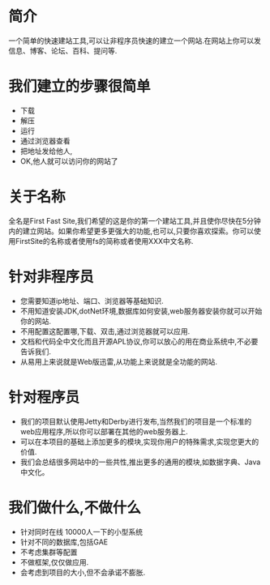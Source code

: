 # 简介 #
一个简单的快速建站工具,可以让非程序员快速的建立一个网站.在网站上你可以发信息、博客、论坛、百科、提问等.

# 我们建立的步骤很简单 #
  * 下载
  * 解压
  * 运行
  * 通过浏览器查看
  * 把地址发给他人,
  * OK,他人就可以访问你的网站了

# 关于名称 #
全名是First Fast Site,我们希望的这是你的第一个建站工具,并且使你尽快在5分钟内的建立网站。如果你希望更多更强大的功能,也可以,只要你喜欢探索。你可以使用FirstSite的名称或者使用fs的简称或者使用XXX中文名称.


# 针对非程序员 #
  * 您需要知道ip地址、端口、浏览器等基础知识.
  * 不用知道安装JDK,dotNet环境,数据库如何安装,web服务器安装你就可以开始你的网站.
  * 不用配置这配置哪,下载、双击,通过浏览器就可以应用.
  * 文档和代码全中文化而且开源APL协议,你可以放心的用在商业系统中,不必要告诉我们.
  * 从易用上来说就是Web版迅雷,从功能上来说就是全功能的网站.
# 针对程序员 #
  * 我们的项目默认使用Jetty和Derby进行发布,当然我们的项目是一个标准的web应用程序,所以你可以部署在其他的web服务器上.
  * 可以在本项目的基础上添加更多的模块,实现你用户的特殊需求,实现您更大的价值.
  * 我们会总结很多网站中的一些共性,推出更多的通用的模块,如数据字典、Java中文化。

# 我们做什么,不做什么 #
  * 针对同时在线 10000人一下的小型系统
  * 针对不同的数据库,包括GAE
  * 不考虑集群等配置
  * 不做框架,仅仅做应用.
  * 会考虑到项目的大小,但不会承诺不膨胀.


